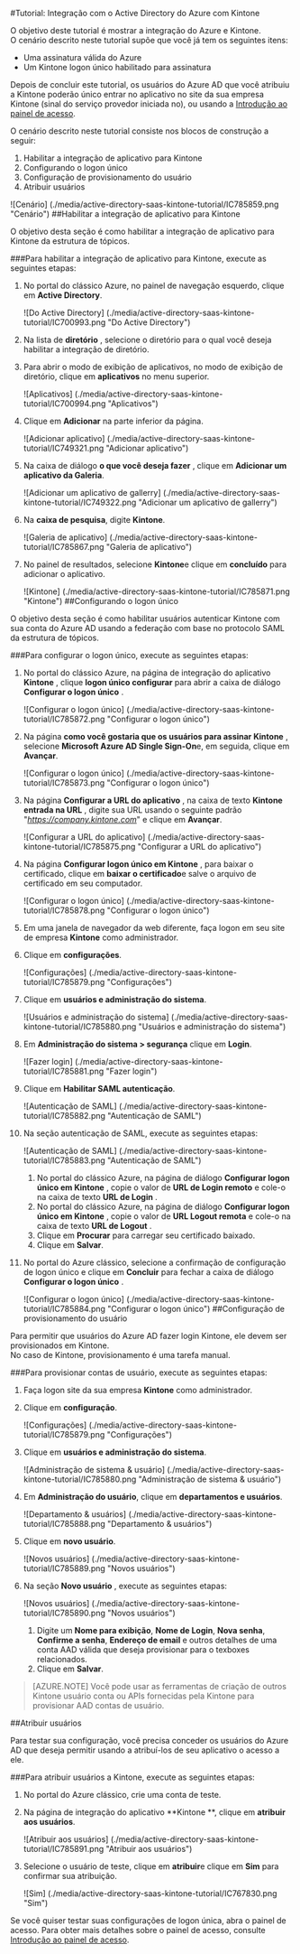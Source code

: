 <properties 
    pageTitle="Tutorial: Integração com o Active Directory do Azure com Kintone | Microsoft Azure" 
    description="Saiba como usar Kintone com o Azure Active Directory para habilitar o logon único, provisionamento automatizado e muito mais!" 
    services="active-directory" 
    authors="jeevansd"  
    documentationCenter="na" 
    manager="femila"/>
<tags 
    ms.service="active-directory" 
    ms.devlang="na" 
    ms.topic="article" 
    ms.tgt_pltfrm="na" 
    ms.workload="identity" 
    ms.date="09/01/2016" 
    ms.author="jeedes" />

#<a name="tutorial-azure-active-directory-integration-with-kintone"></a>Tutorial: Integração com o Active Directory do Azure com Kintone
  
O objetivo deste tutorial é mostrar a integração do Azure e Kintone.  
O cenário descrito neste tutorial supõe que você já tem os seguintes itens:

-   Uma assinatura válida do Azure
-   Um Kintone logon único habilitado para assinatura
  
Depois de concluir este tutorial, os usuários do Azure AD que você atribuiu a Kintone poderão único entrar no aplicativo no site da sua empresa Kintone (sinal do serviço provedor iniciada no), ou usando a [Introdução ao painel de acesso](active-directory-saas-access-panel-introduction.md).
  
O cenário descrito neste tutorial consiste nos blocos de construção a seguir:

1.  Habilitar a integração de aplicativo para Kintone
2.  Configurando o logon único
3.  Configuração de provisionamento do usuário
4.  Atribuir usuários

![Cenário] (./media/active-directory-saas-kintone-tutorial/IC785859.png "Cenário")
##<a name="enabling-the-application-integration-for-kintone"></a>Habilitar a integração de aplicativo para Kintone
  
O objetivo desta seção é como habilitar a integração de aplicativo para Kintone da estrutura de tópicos.

###<a name="to-enable-the-application-integration-for-kintone-perform-the-following-steps"></a>Para habilitar a integração de aplicativo para Kintone, execute as seguintes etapas:

1.  No portal do clássico Azure, no painel de navegação esquerdo, clique em **Active Directory**.

    ![Do Active Directory] (./media/active-directory-saas-kintone-tutorial/IC700993.png "Do Active Directory")

2.  Na lista de **diretório** , selecione o diretório para o qual você deseja habilitar a integração de diretório.

3.  Para abrir o modo de exibição de aplicativos, no modo de exibição de diretório, clique em **aplicativos** no menu superior.

    ![Aplicativos] (./media/active-directory-saas-kintone-tutorial/IC700994.png "Aplicativos")

4.  Clique em **Adicionar** na parte inferior da página.

    ![Adicionar aplicativo] (./media/active-directory-saas-kintone-tutorial/IC749321.png "Adicionar aplicativo")

5.  Na caixa de diálogo **o que você deseja fazer** , clique em **Adicionar um aplicativo da Galeria**.

    ![Adicionar um aplicativo de gallerry] (./media/active-directory-saas-kintone-tutorial/IC749322.png "Adicionar um aplicativo de gallerry")

6.  Na **caixa de pesquisa**, digite **Kintone**.

    ![Galeria de aplicativo] (./media/active-directory-saas-kintone-tutorial/IC785867.png "Galeria de aplicativo")

7.  No painel de resultados, selecione **Kintone**e clique em **concluído** para adicionar o aplicativo.

    ![Kintone] (./media/active-directory-saas-kintone-tutorial/IC785871.png "Kintone")
##<a name="configuring-single-sign-on"></a>Configurando o logon único
  
O objetivo desta seção é como habilitar usuários autenticar Kintone com sua conta do Azure AD usando a federação com base no protocolo SAML da estrutura de tópicos.

###<a name="to-configure-single-sign-on-perform-the-following-steps"></a>Para configurar o logon único, execute as seguintes etapas:

1.  No portal do clássico Azure, na página de integração do aplicativo **Kintone** , clique **logon único configurar** para abrir a caixa de diálogo **Configurar o logon único** .

    ![Configurar o logon único] (./media/active-directory-saas-kintone-tutorial/IC785872.png "Configurar o logon único")

2.  Na página **como você gostaria que os usuários para assinar Kintone** , selecione **Microsoft Azure AD Single Sign-On**e, em seguida, clique em **Avançar**.

    ![Configurar o logon único] (./media/active-directory-saas-kintone-tutorial/IC785873.png "Configurar o logon único")

3.  Na página **Configurar a URL do aplicativo** , na caixa de texto **Kintone entrada na URL** , digite sua URL usando o seguinte padrão "*https://company.kintone.com*" e clique em **Avançar**.

    ![Configurar a URL do aplicativo] (./media/active-directory-saas-kintone-tutorial/IC785875.png "Configurar a URL do aplicativo")

4.  Na página **Configurar logon único em Kintone** , para baixar o certificado, clique em **baixar o certificado**e salve o arquivo de certificado em seu computador.

    ![Configurar o logon único] (./media/active-directory-saas-kintone-tutorial/IC785878.png "Configurar o logon único")

5.  Em uma janela de navegador da web diferente, faça logon em seu site de empresa **Kintone** como administrador.

6.  Clique em **configurações**.

    ![Configurações] (./media/active-directory-saas-kintone-tutorial/IC785879.png "Configurações")

7.  Clique em **usuários e administração do sistema**.

    ![Usuários e administração do sistema] (./media/active-directory-saas-kintone-tutorial/IC785880.png "Usuários e administração do sistema")

8.  Em **Administração do sistema \> segurança** clique em **Login**.

    ![Fazer login] (./media/active-directory-saas-kintone-tutorial/IC785881.png "Fazer login")

9.  Clique em **Habilitar SAML autenticação**.

    ![Autenticação de SAML] (./media/active-directory-saas-kintone-tutorial/IC785882.png "Autenticação de SAML")

10. Na seção autenticação de SAML, execute as seguintes etapas:

    ![Autenticação de SAML] (./media/active-directory-saas-kintone-tutorial/IC785883.png "Autenticação de SAML")

    1.  No portal do clássico Azure, na página de diálogo **Configurar logon único em Kintone** , copie o valor de **URL de Login remoto** e cole-o na caixa de texto **URL de Login** .
    2.  No portal do clássico Azure, na página de diálogo **Configurar logon único em Kintone** , copie o valor de **URL Logout remota** e cole-o na caixa de texto **URL de Logout** .
    3.  Clique em **Procurar** para carregar seu certificado baixado.
    4.  Clique em **Salvar**.

11. No portal do Azure clássico, selecione a confirmação de configuração de logon único e clique em **Concluir** para fechar a caixa de diálogo **Configurar o logon único** .

    ![Configurar o logon único] (./media/active-directory-saas-kintone-tutorial/IC785884.png "Configurar o logon único")
##<a name="configuring-user-provisioning"></a>Configuração de provisionamento do usuário
  
Para permitir que usuários do Azure AD fazer login Kintone, ele devem ser provisionados em Kintone.  
No caso de Kintone, provisionamento é uma tarefa manual.

###<a name="to-provision-a-user-accounts-perform-the-following-steps"></a>Para provisionar contas de usuário, execute as seguintes etapas:

1.  Faça logon site da sua empresa **Kintone** como administrador.

2.  Clique em **configuração**.

    ![Configurações] (./media/active-directory-saas-kintone-tutorial/IC785879.png "Configurações")

3.  Clique em **usuários e administração do sistema**.

    ![Administração de sistema & usuário] (./media/active-directory-saas-kintone-tutorial/IC785880.png "Administração de sistema & usuário")

4.  Em **Administração do usuário**, clique em **departamentos e usuários**.

    ![Departamento & usuários] (./media/active-directory-saas-kintone-tutorial/IC785888.png "Departamento & usuários")

5.  Clique em **novo usuário**.

    ![Novos usuários] (./media/active-directory-saas-kintone-tutorial/IC785889.png "Novos usuários")

6.  Na seção **Novo usuário** , execute as seguintes etapas:

    ![Novos usuários] (./media/active-directory-saas-kintone-tutorial/IC785890.png "Novos usuários")

    1.  Digite um **Nome para exibição**, **Nome de Login**, **Nova senha**, **Confirme a senha**, **Endereço de email** e outros detalhes de uma conta AAD válida que deseja provisionar para o texboxes relacionados.
    2.  Clique em **Salvar**.

>[AZURE.NOTE] Você pode usar as ferramentas de criação de outros Kintone usuário conta ou APIs fornecidas pela Kintone para provisionar AAD contas de usuário.

##<a name="assigning-users"></a>Atribuir usuários
  
Para testar sua configuração, você precisa conceder os usuários do Azure AD que deseja permitir usando a atribuí-los de seu aplicativo o acesso a ele.

###<a name="to-assign-users-to-kintone-perform-the-following-steps"></a>Para atribuir usuários a Kintone, execute as seguintes etapas:

1.  No portal do Azure clássico, crie uma conta de teste.

2.  Na página de integração do aplicativo **Kintone **, clique em **atribuir aos usuários**.

    ![Atribuir aos usuários] (./media/active-directory-saas-kintone-tutorial/IC785891.png "Atribuir aos usuários")

3.  Selecione o usuário de teste, clique em **atribuir**e clique em **Sim** para confirmar sua atribuição.

    ![Sim] (./media/active-directory-saas-kintone-tutorial/IC767830.png "Sim")
  
Se você quiser testar suas configurações de logon única, abra o painel de acesso. Para obter mais detalhes sobre o painel de acesso, consulte [Introdução ao painel de acesso](active-directory-saas-access-panel-introduction.md).